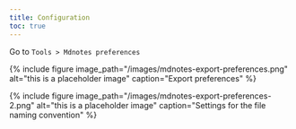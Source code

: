 ```yaml
---
title: Configuration
toc: true
---
```


Go to `Tools > Mdnotes preferences`

{% include figure image_path="/images/mdnotes-export-preferences.png" alt="this is a placeholder image" caption="Export preferences" %}

{% include figure image_path="/images/mdnotes-export-preferences-2.png" alt="this is a placeholder image" caption="Settings for the file naming convention" %}
